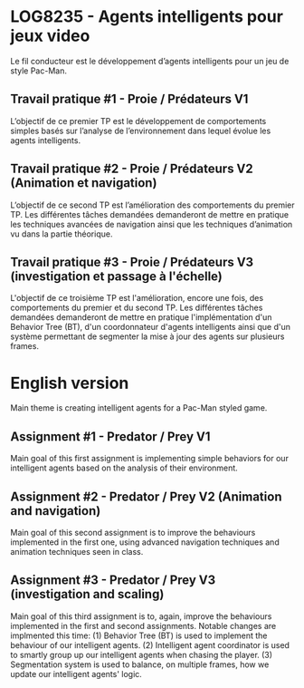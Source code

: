 # LOG8235 - Agents intelligents pour jeux video
Le fil conducteur est le développement d’agents intelligents pour un jeu de style Pac-Man.

## Travail pratique #1 - Proie / Prédateurs V1
L’objectif de ce premier TP est le développement de comportements simples basés sur l’analyse de l’environnement dans lequel évolue les agents intelligents.

## Travail pratique #2 - Proie / Prédateurs V2 (Animation et navigation)
L’objectif de ce second TP est l’amélioration des comportements du premier TP. Les différentes tâches demandées demanderont de mettre en pratique les techniques avancées de navigation ainsi que les techniques d’animation vu dans la partie théorique.

## Travail pratique #3 - Proie / Prédateurs V3 (investigation et passage à l'échelle)
L'objectif de ce troisième TP est l'amélioration, encore une fois, des comportements du premier et du second TP. Les différentes tâches demandées demanderont de mettre en pratique l'implémentation d'un Behavior Tree (BT), d'un coordonnateur d'agents intelligents ainsi que d'un système permettant de segmenter la mise à jour des agents sur plusieurs frames.

# English version
Main theme is creating intelligent agents for a Pac-Man styled game.

## Assignment #1 - Predator / Prey V1
Main goal of this first assignment is implementing simple behaviors for our intelligent agents based on the analysis of their environment.

## Assignment #2 - Predator / Prey V2 (Animation and navigation)
Main goal of this second assignment is to improve the behaviours implemented in the first one, using advanced navigation techniques and animation techniques seen in class.

## Assignment #3 - Predator / Prey V3 (investigation and scaling)
Main goal of this third assignment is to, again, improve the behaviours implemented in the first and second assignments. Notable changes are implmented this time: 
(1) Behavior Tree (BT) is used to implement the behaviour of our intelligent agents.
(2) Intelligent agent coordinator is used to smartly group up our intelligent agents when chasing the player.
(3) Segmentation system is used to balance, on multiple frames, how we update our intelligent agents' logic.
